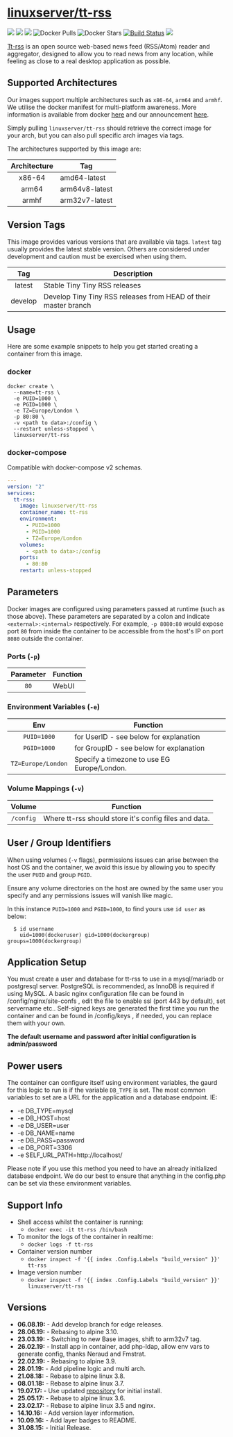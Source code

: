 # [linuxserver/tt-rss](https://github.com/linuxserver/docker-tt-rss)

[![](https://img.shields.io/discord/354974912613449730.svg?logo=discord&label=LSIO%20Discord&style=flat-square)](https://discord.gg/YWrKVTn)
[![](https://images.microbadger.com/badges/version/linuxserver/tt-rss.svg)](https://microbadger.com/images/linuxserver/tt-rss "Get your own version badge on microbadger.com")
[![](https://images.microbadger.com/badges/image/linuxserver/tt-rss.svg)](https://microbadger.com/images/linuxserver/tt-rss "Get your own version badge on microbadger.com")
![Docker Pulls](https://img.shields.io/docker/pulls/linuxserver/tt-rss.svg)
![Docker Stars](https://img.shields.io/docker/stars/linuxserver/tt-rss.svg)
[![Build Status](https://ci.linuxserver.io/buildStatus/icon?job=Docker-Pipeline-Builders/docker-tt-rss/master)](https://ci.linuxserver.io/job/Docker-Pipeline-Builders/job/docker-tt-rss/job/master/)
[![](https://lsio-ci.ams3.digitaloceanspaces.com/linuxserver/tt-rss/latest/badge.svg)](https://lsio-ci.ams3.digitaloceanspaces.com/linuxserver/tt-rss/latest/index.html)

[Tt-rss](https://tt-rss.org) is an open source web-based news feed (RSS/Atom) reader and aggregator, designed to allow you to read news from any location, while feeling as close to a real desktop application as possible.

## Supported Architectures

Our images support multiple architectures such as `x86-64`, `arm64` and `armhf`. We utilise the docker manifest for multi-platform awareness. More information is available from docker [here](https://github.com/docker/distribution/blob/master/docs/spec/manifest-v2-2.md#manifest-list) and our announcement [here](https://blog.linuxserver.io/2019/02/21/the-lsio-pipeline-project/). 

Simply pulling `linuxserver/tt-rss` should retrieve the correct image for your arch, but you can also pull specific arch images via tags.

The architectures supported by this image are:

| Architecture | Tag |
| :----: | --- |
| x86-64 | amd64-latest |
| arm64 | arm64v8-latest |
| armhf | arm32v7-latest |

## Version Tags

This image provides various versions that are available via tags. `latest` tag usually provides the latest stable version. Others are considered under development and caution must be exercised when using them.

| Tag | Description |
| :----: | --- |
| latest | Stable Tiny Tiny RSS releases |
| develop | Develop Tiny Tiny RSS releases from HEAD of their master branch |

## Usage

Here are some example snippets to help you get started creating a container from this image.

### docker

```
docker create \
  --name=tt-rss \
  -e PUID=1000 \
  -e PGID=1000 \
  -e TZ=Europe/London \
  -p 80:80 \
  -v <path to data>:/config \
  --restart unless-stopped \
  linuxserver/tt-rss
```


### docker-compose

Compatible with docker-compose v2 schemas.

```yaml
---
version: "2"
services:
  tt-rss:
    image: linuxserver/tt-rss
    container_name: tt-rss
    environment:
      - PUID=1000
      - PGID=1000
      - TZ=Europe/London
    volumes:
      - <path to data>:/config
    ports:
      - 80:80
    restart: unless-stopped
```

## Parameters

Docker images are configured using parameters passed at runtime (such as those above). These parameters are separated by a colon and indicate `<external>:<internal>` respectively. For example, `-p 8080:80` would expose port `80` from inside the container to be accessible from the host's IP on port `8080` outside the container.

### Ports (`-p`)

| Parameter | Function |
| :----: | --- |
| `80` | WebUI |


### Environment Variables (`-e`)

| Env | Function |
| :----: | --- |
| `PUID=1000` | for UserID - see below for explanation |
| `PGID=1000` | for GroupID - see below for explanation |
| `TZ=Europe/London` | Specify a timezone to use EG Europe/London. |

### Volume Mappings (`-v`)

| Volume | Function |
| :----: | --- |
| `/config` | Where tt-rss should store it's config files and data. |



## User / Group Identifiers

When using volumes (`-v` flags), permissions issues can arise between the host OS and the container, we avoid this issue by allowing you to specify the user `PUID` and group `PGID`.

Ensure any volume directories on the host are owned by the same user you specify and any permissions issues will vanish like magic.

In this instance `PUID=1000` and `PGID=1000`, to find yours use `id user` as below:

```
  $ id username
    uid=1000(dockeruser) gid=1000(dockergroup) groups=1000(dockergroup)
```

## Application Setup

You must create a user and database for tt-rss to use in a mysql/mariadb or postgresql server. PostgreSQL is recommended, as InnoDB is required if using MySQL. A basic nginx configuration file can be found in /config/nginx/site-confs , edit the file to enable ssl (port 443 by default), set servername etc.. Self-signed keys are generated the first time you run the container and can be found in /config/keys , if needed, you can replace them with your own.

**The default username and password after initial configuration is admin/password**

## Power users
The container can configure itself using environment variables, the gaurd for this logic to run is if the variable `DB_TYPE` is set. The most common variables to set are a URL for the application and a database endpoint. IE:
* -e DB_TYPE=mysql
* -e DB_HOST=host
* -e DB_USER=user
* -e DB_NAME=name
* -e DB_PASS=password
* -e DB_PORT=3306
* -e SELF_URL_PATH=http://localhost/

Please note if you use this method you need to have an already initialized database endpoint. We do our best to ensure that anything in the config.php can be set via these environment variables. 



## Support Info

* Shell access whilst the container is running: 
  * `docker exec -it tt-rss /bin/bash`
* To monitor the logs of the container in realtime: 
  * `docker logs -f tt-rss`
* Container version number 
  * `docker inspect -f '{{ index .Config.Labels "build_version" }}' tt-rss`
* Image version number
  * `docker inspect -f '{{ index .Config.Labels "build_version" }}' linuxserver/tt-rss`

## Versions

* **06.08.19:** - Add develop branch for edge releases.
* **28.06.19:** - Rebasing to alpine 3.10.
* **23.03.19:** - Switching to new Base images, shift to arm32v7 tag.
* **26.02.19:** - Install app in container, add php-ldap, allow env vars to generate config, thanks Neraud and Fmstrat.
* **22.02.19:** - Rebasing to alpine 3.9.
* **28.01.19:** - Add pipeline logic and multi arch.
* **21.08.18:** - Rebase to alpine linux 3.8.
* **08.01.18:** - Rebase to alpine linux 3.7.
* **19.07.17:** - Use updated [repository](https://git.tt-rss.org/git/tt-rss) for initial install.
* **25.05.17:** - Rebase to alpine linux 3.6.
* **23.02.17:** - Rebase to alpine linux 3.5 and nginx.
* **14.10.16:** - Add version layer information.
* **10.09.16:** - Add layer badges to README.
* **31.08.15:** - Initial Release.

